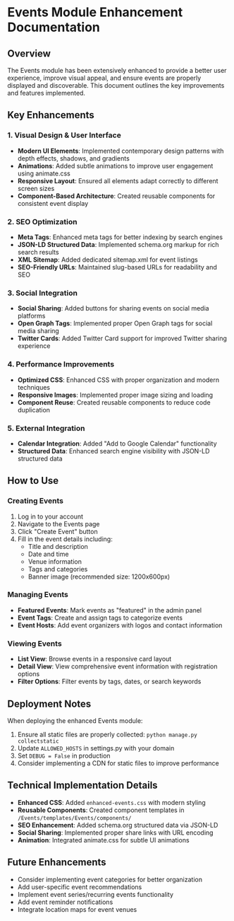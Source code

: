 # Events Module Enhancement Documentation

## Overview

The Events module has been extensively enhanced to provide a better user experience, improve visual appeal, and ensure events are properly displayed and discoverable. This document outlines the key improvements and features implemented.

## Key Enhancements

### 1. Visual Design & User Interface

- **Modern UI Elements**: Implemented contemporary design patterns with depth effects, shadows, and gradients
- **Animations**: Added subtle animations to improve user engagement using animate.css
- **Responsive Layout**: Ensured all elements adapt correctly to different screen sizes
- **Component-Based Architecture**: Created reusable components for consistent event display

### 2. SEO Optimization

- **Meta Tags**: Enhanced meta tags for better indexing by search engines
- **JSON-LD Structured Data**: Implemented schema.org markup for rich search results
- **XML Sitemap**: Added dedicated sitemap.xml for event listings
- **SEO-Friendly URLs**: Maintained slug-based URLs for readability and SEO

### 3. Social Integration

- **Social Sharing**: Added buttons for sharing events on social media platforms
- **Open Graph Tags**: Implemented proper Open Graph tags for social media sharing
- **Twitter Cards**: Added Twitter Card support for improved Twitter sharing experience

### 4. Performance Improvements

- **Optimized CSS**: Enhanced CSS with proper organization and modern techniques
- **Responsive Images**: Implemented proper image sizing and loading
- **Component Reuse**: Created reusable components to reduce code duplication

### 5. External Integration

- **Calendar Integration**: Added "Add to Google Calendar" functionality
- **Structured Data**: Enhanced search engine visibility with JSON-LD structured data

## How to Use

### Creating Events

1. Log in to your account
2. Navigate to the Events page
3. Click "Create Event" button
4. Fill in the event details including:
   - Title and description
   - Date and time
   - Venue information
   - Tags and categories
   - Banner image (recommended size: 1200x600px)

### Managing Events

- **Featured Events**: Mark events as "featured" in the admin panel
- **Event Tags**: Create and assign tags to categorize events
- **Event Hosts**: Add event organizers with logos and contact information

### Viewing Events

- **List View**: Browse events in a responsive card layout
- **Detail View**: View comprehensive event information with registration options
- **Filter Options**: Filter events by tags, dates, or search keywords

## Deployment Notes

When deploying the enhanced Events module:

1. Ensure all static files are properly collected: `python manage.py collectstatic`
2. Update `ALLOWED_HOSTS` in settings.py with your domain
3. Set `DEBUG = False` in production
4. Consider implementing a CDN for static files to improve performance

## Technical Implementation Details

- **Enhanced CSS**: Added `enhanced-events.css` with modern styling
- **Reusable Components**: Created component templates in `/Events/templates/Events/components/`
- **SEO Enhancement**: Added schema.org structured data via JSON-LD
- **Social Sharing**: Implemented proper share links with URL encoding
- **Animation**: Integrated animate.css for subtle UI animations

## Future Enhancements

- Consider implementing event categories for better organization
- Add user-specific event recommendations
- Implement event series/recurring events functionality
- Add event reminder notifications
- Integrate location maps for event venues
